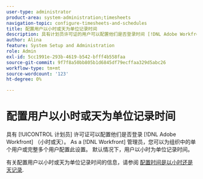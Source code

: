 ```yaml
---
user-type: administrator
product-area: system-administration;timesheets
navigation-topic: configure-timesheets-and-schedules
title: 配置用户以小时或天为单位记录时间
description: 具有计划员许可证的用户可以配置他们是否登录时间 [!DNL Adobe Workfront] （小时或天）。 作为Workfront管理员，您可以为组织中的单个用户或多个完整用户配置此设置。 默认情况下，用户以小时为单位记录时间。
author: Alina
feature: System Setup and Administration
role: Admin
exl-id: 5cc1991e-293b-4619-b542-bfff4b558faa
source-git-commit: 9f7f8a50bb805b1d6845df79ecffaa329d5abc26
workflow-type: tm+mt
source-wordcount: '123'
ht-degree: 0%

---
```


# 配置用户以小时或天为单位记录时间

<!--this article should be removed from the admin area because this is not an admin function; we have another article linked below in the user area for timesheets -->

具有 [!UICONTROL 计划员] 许可证可以配置他们是否登录 [!DNL Adobe Workfront] （小时或天）。 As a [!DNL Workfront] 管理员，您可以为组织中的单个用户或完整多个用户配置此设置。 默认情况下，用户以小时为单位记录时间。

有关配置用户以小时或天为单位记录时间的信息，请参阅 [配置时间是以小时还是天记录](../../../timesheets/config-timesheet-prefs/config-time-logged-hrs-days.md).
